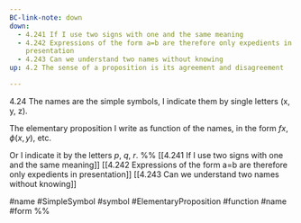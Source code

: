 ```yaml
---
BC-link-note: down
down:
  - 4.241 If I use two signs with one and the same meaning
  - 4.242 Expressions of the form a=b are therefore only expedients in
    presentation
  - 4.243 Can we understand two names without knowing
up: 4.2 The sense of a proposition is its agreement and disagreement

---
```

4.24 The names are the simple symbols, I indicate them by single letters (x, y, z).

The elementary proposition I write as function of the names, in the form $fx$, $\phi(x,y)$, etc.

Or I indicate it by the letters $p$, $q$, $r$.
%%
[[4.241 If I use two signs with one and the same meaning]]
[[4.242 Expressions of the form a=b are therefore only expedients in presentation]]
[[4.243 Can we understand two names without knowing]]

#name #SimpleSymbol #symbol #ElementaryProposition #function #name #form %%